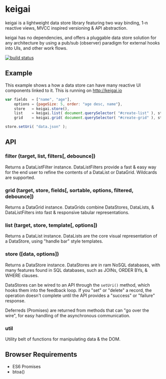 # keigai

keigai is a lightweight data store library featuring two way binding, 1-n reactive views, MVCC inspired versioning & API abstraction.

keigai has no dependencies, and offers a pluggable data store solution for any architecture by using a pub/sub (observer) paradigm for external hooks into UIs, and other work flows.

[![build status](https://secure.travis-ci.org/avoidwork/keigai.svg)](http://travis-ci.org/avoidwork/keigai)

## Example
This example shows a how a data store can have many reactive UI components linked to it. This is running on http://keigai.io

```javascript
var fields  = ["name", "age"],
    options = {pageSize: 5, order: "age desc, name"},
    store   = keigai.store(),
    list    = keigai.list( document.querySelector( "#create-list" ), store, "{{name}}", {order: "name"} ),
    grid    = keigai.grid( document.querySelector( "#create-grid" ), store, fields, fields, options, true);

store.setUri( "data.json" );
```

## API

### filter (target, list, filters[, debounce])
Returns a DataListFilter instance. DataListFilters provide a fast & easy way for the end user to refine the contents of a DataList or DataGrid. Wildcards are supported.

### grid (target, store, fields[, sortable, options, filtered, debounce])
Returns a DataGrid instance. DataGrids combine DataStores, DataLists, & DataListFilters into fast & responsive tabular representations.

### list (target, store, template[, options])
Returns a DataList instance. DataLists are the core visual representation of a DataStore, using "handle bar" style templates.

### store ([data, options])
Returns a DataStore instance. DataStores are in ram NoSQL databases, with many features found in SQL databases, such as JOINs, ORDER BYs, & WHERE clauses.

DataStores can be wired to an API through the `setUri()` method, which hooks them into the feedback loop. If you "set" or "delete" a record, the operation doesn't complete until the API provides a "success" or "failure" response.

Deferreds (Promises) are returned from methods that can "go over the wire", for easy handling of the asynchronous communication.

### util
Utility belt of functions for manipulating data & the DOM.

## Browser Requirements
- ES6 Promises
- btoa()

